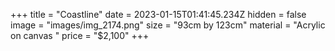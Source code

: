 +++
title = "Coastline"
date = 2023-01-15T01:41:45.234Z
hidden = false
image = "images/img_2174.png"
size = "93cm by 123cm"
material = "Acrylic on canvas "
price = "$2,100"
+++
